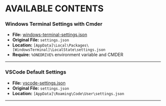 # AVAILABLE CONTENTS

### Windows Terminal Settings with Cmder
- **File:** [windows-terminal-settings.json](https://github.com/giosepeluiz/workflow-defaults/blob/main/windows-terminal-settings/settings.json "windows-terminal-settings.json")
- **Original File:** `settings.json`
- **Location:** `[AppData]\Local\Packages\[WindowsTerminal]\LocalState\settings.json`
- **Require:** `%ONEDRIVE%` environment variable and CMDER


------------

### VSCode Default Settings
- **File:** [vscode-settings.json](https://github.com/giosepeluiz/workflow-defaults/blob/main/vscode-settings/settings.json "vscode-settings.json")
- **Original File:** `settings.json`
- **Location:** `[AppData]\Roaming\Code\User\settings.json`


------------

